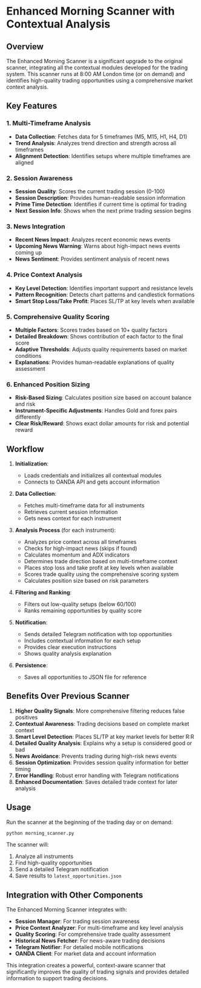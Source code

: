 # Enhanced Morning Scanner with Contextual Analysis

## Overview

The Enhanced Morning Scanner is a significant upgrade to the original scanner, integrating all the contextual modules developed for the trading system. This scanner runs at 8:00 AM London time (or on demand) and identifies high-quality trading opportunities using a comprehensive market context analysis.

## Key Features

### 1. Multi-Timeframe Analysis

- **Data Collection**: Fetches data for 5 timeframes (M5, M15, H1, H4, D1)
- **Trend Analysis**: Analyzes trend direction and strength across all timeframes
- **Alignment Detection**: Identifies setups where multiple timeframes are aligned

### 2. Session Awareness

- **Session Quality**: Scores the current trading session (0-100)
- **Session Description**: Provides human-readable session information
- **Prime Time Detection**: Identifies if current time is optimal for trading
- **Next Session Info**: Shows when the next prime trading session begins

### 3. News Integration

- **Recent News Impact**: Analyzes recent economic news events
- **Upcoming News Warning**: Warns about high-impact news events coming up
- **News Sentiment**: Provides sentiment analysis of recent news

### 4. Price Context Analysis

- **Key Level Detection**: Identifies important support and resistance levels
- **Pattern Recognition**: Detects chart patterns and candlestick formations
- **Smart Stop Loss/Take Profit**: Places SL/TP at key levels when available

### 5. Comprehensive Quality Scoring

- **Multiple Factors**: Scores trades based on 10+ quality factors
- **Detailed Breakdown**: Shows contribution of each factor to the final score
- **Adaptive Thresholds**: Adjusts quality requirements based on market conditions
- **Explanations**: Provides human-readable explanations of quality assessment

### 6. Enhanced Position Sizing

- **Risk-Based Sizing**: Calculates position size based on account balance and risk
- **Instrument-Specific Adjustments**: Handles Gold and forex pairs differently
- **Clear Risk/Reward**: Shows exact dollar amounts for risk and potential reward

## Workflow

1. **Initialization**:
   - Loads credentials and initializes all contextual modules
   - Connects to OANDA API and gets account information

2. **Data Collection**:
   - Fetches multi-timeframe data for all instruments
   - Retrieves current session information
   - Gets news context for each instrument

3. **Analysis Process** (for each instrument):
   - Analyzes price context across all timeframes
   - Checks for high-impact news (skips if found)
   - Calculates momentum and ADX indicators
   - Determines trade direction based on multi-timeframe context
   - Places stop loss and take profit at key levels when available
   - Scores trade quality using the comprehensive scoring system
   - Calculates position size based on risk parameters

4. **Filtering and Ranking**:
   - Filters out low-quality setups (below 60/100)
   - Ranks remaining opportunities by quality score

5. **Notification**:
   - Sends detailed Telegram notification with top opportunities
   - Includes contextual information for each setup
   - Provides clear execution instructions
   - Shows quality analysis explanation

6. **Persistence**:
   - Saves all opportunities to JSON file for reference

## Benefits Over Previous Scanner

1. **Higher Quality Signals**: More comprehensive filtering reduces false positives
2. **Contextual Awareness**: Trading decisions based on complete market context
3. **Smart Level Detection**: Places SL/TP at key market levels for better R:R
4. **Detailed Quality Analysis**: Explains why a setup is considered good or bad
5. **News Avoidance**: Prevents trading during high-risk news events
6. **Session Optimization**: Provides session quality information for better timing
7. **Error Handling**: Robust error handling with Telegram notifications
8. **Enhanced Documentation**: Saves detailed trade context for later analysis

## Usage

Run the scanner at the beginning of the trading day or on demand:

```bash
python morning_scanner.py
```

The scanner will:
1. Analyze all instruments
2. Find high-quality opportunities
3. Send a detailed Telegram notification
4. Save results to `latest_opportunities.json`

## Integration with Other Components

The Enhanced Morning Scanner integrates with:

- **Session Manager**: For trading session awareness
- **Price Context Analyzer**: For multi-timeframe and key level analysis
- **Quality Scoring**: For comprehensive trade quality assessment
- **Historical News Fetcher**: For news-aware trading decisions
- **Telegram Notifier**: For detailed mobile notifications
- **OANDA Client**: For market data and account information

This integration creates a powerful, context-aware scanner that significantly improves the quality of trading signals and provides detailed information to support trading decisions.




